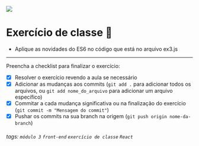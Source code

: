 ![](https://i.imgur.com/xG74tOh.png)

# Exercício de classe 🏫

- Aplique as novidades do ES6 no código que está no arquivo ex3.js
---

Preencha a checklist para finalizar o exercício:

- [X] Resolver o exercício revendo a aula se necessário
- [X] Adicionar as mudanças aos commits (`git add .` para adicionar todos os arquivos, ou `git add nome_do_arquivo` para adicionar um arquivo específico)
- [X] Commitar a cada mudança significativa ou na finalização do exercício (`git commit -m "Mensagem do commit"`)
- [X] Pushar os commits na sua branch na origem (`git push origin nome-da-branch`)

###### tags: `módulo 3` `front-end` `exercício de classe` `React`


